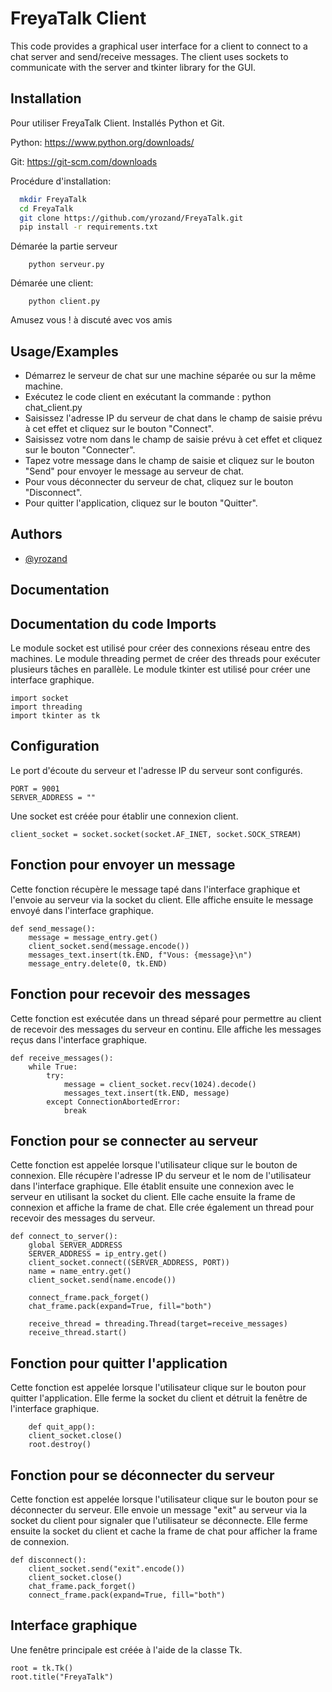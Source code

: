 # FreyaTalk Client
This code provides a graphical user interface for a client to connect to a chat server and send/receive messages. The client uses sockets to communicate with the server and tkinter library for the GUI.

## Installation

Pour utiliser FreyaTalk Client. Installés Python et Git.

Python: https://www.python.org/downloads/ 

Git: https://git-scm.com/downloads


Procédure d'installation: 
```bash
  mkdir FreyaTalk
  cd FreyaTalk
  git clone https://github.com/yrozand/FreyaTalk.git
  pip install -r requirements.txt
```
Démarée la partie serveur
```
    python serveur.py
```
Démarée une client:
```
    python client.py
```

Amusez vous ! à discuté avec vos amis
## Usage/Examples

- Démarrez le serveur de chat sur une machine séparée ou sur la même machine.
- Exécutez le code client en exécutant la commande : python chat_client.py
- Saisissez l'adresse IP du serveur de chat dans le champ de saisie prévu à cet effet et cliquez sur le bouton "Connect".
- Saisissez votre nom dans le champ de saisie prévu à cet effet et cliquez sur le bouton "Connecter".
- Tapez votre message dans le champ de saisie et cliquez sur le bouton "Send" pour envoyer le message au serveur de chat.
- Pour vous déconnecter du serveur de chat, cliquez sur le bouton "Disconnect".
- Pour quitter l'application, cliquez sur le bouton "Quitter".


## Authors

- [@yrozand](https://www.github.com/yrozand)


## Documentation

## Documentation du code Imports
Le module socket est utilisé pour créer des connexions réseau entre des machines. Le module threading permet de créer des threads pour exécuter plusieurs tâches en parallèle. Le module tkinter est utilisé pour créer une interface graphique.

```
import socket
import threading
import tkinter as tk
```
## Configuration
Le port d'écoute du serveur et l'adresse IP du serveur sont configurés.

```
PORT = 9001
SERVER_ADDRESS = ""
```
Une socket est créée pour établir une connexion client.

```
client_socket = socket.socket(socket.AF_INET, socket.SOCK_STREAM)
```
## Fonction pour envoyer un message
Cette fonction récupère le message tapé dans l'interface graphique et l'envoie au serveur via la socket du client. Elle affiche ensuite le message envoyé dans l'interface graphique.

```
def send_message():
    message = message_entry.get()
    client_socket.send(message.encode())
    messages_text.insert(tk.END, f"Vous: {message}\n")
    message_entry.delete(0, tk.END)
```
## Fonction pour recevoir des messages
Cette fonction est exécutée dans un thread séparé pour permettre au client de recevoir des messages du serveur en continu. Elle affiche les messages reçus dans l'interface graphique.

```
def receive_messages():
    while True:
        try:
            message = client_socket.recv(1024).decode()
            messages_text.insert(tk.END, message)
        except ConnectionAbortedError:
            break
```
## Fonction pour se connecter au serveur
Cette fonction est appelée lorsque l'utilisateur clique sur le bouton de connexion. Elle récupère l'adresse IP du serveur et le nom de l'utilisateur dans l'interface graphique. Elle établit ensuite une connexion avec le serveur en utilisant la socket du client. Elle cache ensuite la frame de connexion et affiche la frame de chat. Elle crée également un thread pour recevoir des messages du serveur.

```
def connect_to_server():
    global SERVER_ADDRESS
    SERVER_ADDRESS = ip_entry.get()
    client_socket.connect((SERVER_ADDRESS, PORT))
    name = name_entry.get()
    client_socket.send(name.encode())

    connect_frame.pack_forget()
    chat_frame.pack(expand=True, fill="both")

    receive_thread = threading.Thread(target=receive_messages)
    receive_thread.start()
```
## Fonction pour quitter l'application
Cette fonction est appelée lorsque l'utilisateur clique sur le bouton pour quitter l'application. Elle ferme la socket du client et détruit la fenêtre de l'interface graphique.

```
    def quit_app():
    client_socket.close()
    root.destroy()
```
## Fonction pour se déconnecter du serveur
Cette fonction est appelée lorsque l'utilisateur clique sur le bouton pour se déconnecter du serveur. Elle envoie un message "exit" au serveur via la socket du client pour signaler que l'utilisateur se déconnecte. Elle ferme ensuite la socket du client et cache la frame de chat pour afficher la frame de connexion.

```
def disconnect():
    client_socket.send("exit".encode())
    client_socket.close()
    chat_frame.pack_forget()
    connect_frame.pack(expand=True, fill="both")
```
## Interface graphique
Une fenêtre principale est créée à l'aide de la classe Tk.

```
root = tk.Tk()
root.title("FreyaTalk")
```

